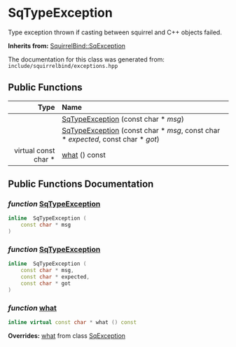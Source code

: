 SqTypeException
===================================

Type exception thrown if casting between squirrel and C++ objects failed. 

**Inherits from:** [SquirrelBind::SqException](SquirrelBind_SqException.html)

The documentation for this class was generated from: `include/squirrelbind/exceptions.hpp`



## Public Functions

| Type | Name |
| -------: | :------- |
|   | [SqTypeException](#e2eb24e5) (const char * _msg_)  |
|   | [SqTypeException](#a2b5e1ed) (const char * _msg_, const char * _expected_, const char * _got_)  |
|  virtual const char * | [what](#c67f5446) () const  |


## Public Functions Documentation

### _function_ <a id="e2eb24e5" href="#e2eb24e5">SqTypeException</a>

```cpp
inline  SqTypeException (
    const char * msg
) 
```



### _function_ <a id="a2b5e1ed" href="#a2b5e1ed">SqTypeException</a>

```cpp
inline  SqTypeException (
    const char * msg,
    const char * expected,
    const char * got
) 
```



### _function_ <a id="c67f5446" href="#c67f5446">what</a>

```cpp
inline virtual const char * what () const 
```



**Overrides:** [what](/docs/SquirrelBind_SqException.md#6117f924) from class [SqException](/docs/SquirrelBind_SqException.md)



